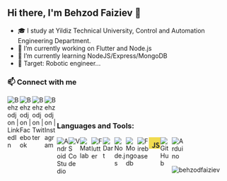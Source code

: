 ## Hi there, I'm Behzod Faiziev 👋

- 🎓 I study at Yildiz Technical University, Control and Automation Engineering Department.
- 🔭 I’m currently working on Flutter and Node.js
- 🌱 I’m currently learning NodeJS/Express/MongoDB
- 📌 Target: Robotic engineer...

### 📫 Connect with me
[<img align="left" alt="Behzodjon | LinkedIn" width="28px" src="https://static.tildacdn.com/tild3662-3462-4466-b730-386233346239/linkedin.png" />](https://www.linkedin.com/in/behzod-faiziev/)

[<img align="left" alt="Behzodjon | Facebook" width="28px" src="https://images.vexels.com/media/users/3/137253/isolated/preview/90dd9f12fdd1eefb8c8976903944c026-facebook-icon-logo-by-vexels.png" />](https://www.facebook.com/behzod.faiziev/)

[<img align="left" alt="Behzodjon | Twitter" width="28px" src="https://assets3.insales.ru/assets/1/2236/1509564/1617713856/ft_icons_2_4.png" />](https://twitter.com/behzod_faiziev)

[<img align="left" alt="Behzodjon | Instagram" width="28px" src="https://pbs.twimg.com/media/DkeadI9XgAAGeWK.png" />](https://www.instagram.com/behzod.faiziev/)

<br />
<br />

### Languages and Tools:
<img align="left" alt="Android Studio" width="26px" src="https://i.ya-webdesign.com/images/android-studio-png.png" />
<img align="left" alt="VS Code" width="26px" src="https://www.vectorlogo.zone/logos/visualstudio_code/visualstudio_code-icon.svg" />
<img align="left" alt="Matlab" width="26px" src="https://www.mathworks.com/favicon.ico" />
<img align="left" alt="Flutter" width="26px" src="https://www.vectorlogo.zone/logos/flutterio/flutterio-icon.svg" />
<img align="left" alt="Dart" width="26px" src="https://www.vectorlogo.zone/logos/dartlang/dartlang-icon.svg" />
<img align="left" alt="Node.js" width="26px" src="https://nodejs.org/static/images/favicons/favicon.ico" />
<img align="left" alt="Mongodb" width="26px" src="https://www.mongodb.com/favicon.ico" />
<img align="left" alt="Firebase" width="26px" src="https://firebase.google.com/favicon.ico" />
<img align="left" alt="JavaScript" width="26px" src="https://raw.githubusercontent.com/github/explore/80688e429a7d4ef2fca1e82350fe8e3517d3494d/topics/javascript/javascript.png" /> 
<!-- <img align="left" alt="Git" width="26px" src="https://git-scm.com/favicon.ico" /> -->
<img align="left" alt="GitHub" width="26px" src="https://bitemycoin.com/wp-content/uploads/2018/06/GitHub-Logo.png" />
<img align="left" alt="Arduino" width="26px" src="https://www.arduino.cc/favicon.ico" />

<br />
<br />
<br />


<p>&ensp;<img align="left" src="https://github-readme-stats.vercel.app/api/top-langs/?username=behzodfaiziev&layout=compact&hide=html" alt="behzodfaiziev" /></p>
